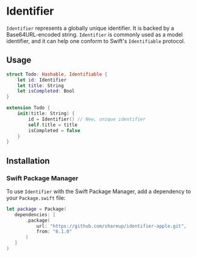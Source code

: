 # Identifier

`Identifier` represents a globally unique identifier. It is backed by a Base64URL-encoded string. `Identifier` is commonly used as a model identifier, and it can help one conform to Swift's `Identifiable` protocol.

## Usage

```swift
struct Todo: Hashable, Identifiable {
    let id: Identifier
    let title: String
    let isCompleted: Bool
}

extension Todo {
    init(title: String) {
        id = Identifier() // New, unique identifier
        self.title = title
        isCompleted = false
    }
}
```

## Installation

### Swift Package Manager

To use `Identifier` with the Swift Package Manager, add a dependency to your `Package.swift` file:

```swift
let package = Package(
   dependencies: [
       .package(
           url: "https://github.com/shareup/identifier-apple.git", 
           from: "6.1.0"
       )
   ]
)
```
